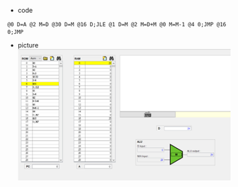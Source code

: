 * code

`
@0
D=A
@2
M=D
@30
D=M
@16
D;JLE
@1
D=M
@2
M=D+M
@0
M=M-1
@4
0;JMP
@16	
0;JMP
`
* picture
![PICTURE1](https://github.com/eggwu96007/co109a/blob/master/homework/1112/picture/mult.PNG)

